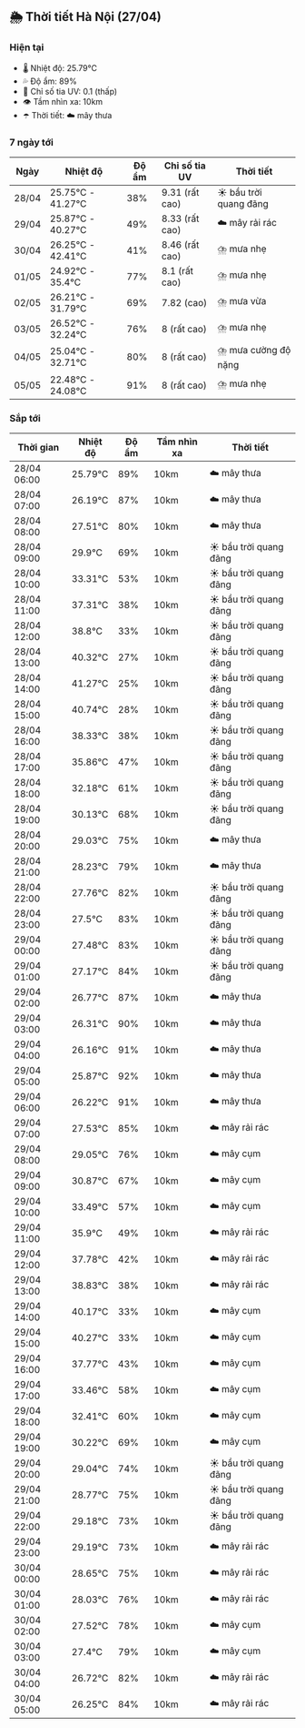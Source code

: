 ## 🌦️ Thời tiết Hà Nội (27/04)

### Hiện tại

- 🌡️ Nhiệt độ: 25.79℃
- 💦 Độ ẩm: 89%
- 🌟 Chỉ số tia UV: 0.1 (thấp)
- 👁️ Tầm nhìn xa: 10km
- ☂️ Thời tiết: ☁️ mây thưa

### 7 ngày tới

| Ngày | Nhiệt độ | Độ ẩm | Chỉ số tia UV | Thời tiết |
| --- | --- | --- | --- | --- |
| 28/04 | 25.75℃ - 41.27℃ | 38% | 9.31 (rất cao) | ☀️ bầu trời quang đãng |
| 29/04 | 25.87℃ - 40.27℃ | 49% | 8.33 (rất cao) | ☁️ mây rải rác |
| 30/04 | 26.25℃ - 42.41℃ | 41% | 8.46 (rất cao) | ⛈️ mưa nhẹ |
| 01/05 | 24.92℃ - 35.4℃ | 77% | 8.1 (rất cao) | ⛈️ mưa nhẹ |
| 02/05 | 26.21℃ - 31.79℃ | 69% | 7.82 (cao) | ⛈️ mưa vừa |
| 03/05 | 26.52℃ - 32.24℃ | 76% | 8 (rất cao) | ⛈️ mưa nhẹ |
| 04/05 | 25.04℃ - 32.71℃ | 80% | 8 (rất cao) | ⛈️ mưa cường độ nặng |
| 05/05 | 22.48℃ - 24.08℃ | 91% | 8 (rất cao) | ⛈️ mưa nhẹ |

### Sắp tới

| Thời gian | Nhiệt độ | Độ ẩm | Tầm nhìn xa | Thời tiết |
| --- | --- | --- | --- | --- |
| 28/04 06:00 | 25.79℃ | 89% | 10km | ☁️ mây thưa |
| 28/04 07:00 | 26.19℃ | 87% | 10km | ☁️ mây thưa |
| 28/04 08:00 | 27.51℃ | 80% | 10km | ☁️ mây thưa |
| 28/04 09:00 | 29.9℃ | 69% | 10km | ☀️ bầu trời quang đãng |
| 28/04 10:00 | 33.31℃ | 53% | 10km | ☀️ bầu trời quang đãng |
| 28/04 11:00 | 37.31℃ | 38% | 10km | ☀️ bầu trời quang đãng |
| 28/04 12:00 | 38.8℃ | 33% | 10km | ☀️ bầu trời quang đãng |
| 28/04 13:00 | 40.32℃ | 27% | 10km | ☀️ bầu trời quang đãng |
| 28/04 14:00 | 41.27℃ | 25% | 10km | ☀️ bầu trời quang đãng |
| 28/04 15:00 | 40.74℃ | 28% | 10km | ☀️ bầu trời quang đãng |
| 28/04 16:00 | 38.33℃ | 38% | 10km | ☀️ bầu trời quang đãng |
| 28/04 17:00 | 35.86℃ | 47% | 10km | ☀️ bầu trời quang đãng |
| 28/04 18:00 | 32.18℃ | 61% | 10km | ☀️ bầu trời quang đãng |
| 28/04 19:00 | 30.13℃ | 68% | 10km | ☀️ bầu trời quang đãng |
| 28/04 20:00 | 29.03℃ | 75% | 10km | ☁️ mây thưa |
| 28/04 21:00 | 28.23℃ | 79% | 10km | ☁️ mây thưa |
| 28/04 22:00 | 27.76℃ | 82% | 10km | ☀️ bầu trời quang đãng |
| 28/04 23:00 | 27.5℃ | 83% | 10km | ☀️ bầu trời quang đãng |
| 29/04 00:00 | 27.48℃ | 83% | 10km | ☀️ bầu trời quang đãng |
| 29/04 01:00 | 27.17℃ | 84% | 10km | ☀️ bầu trời quang đãng |
| 29/04 02:00 | 26.77℃ | 87% | 10km | ☁️ mây thưa |
| 29/04 03:00 | 26.31℃ | 90% | 10km | ☁️ mây thưa |
| 29/04 04:00 | 26.16℃ | 91% | 10km | ☁️ mây thưa |
| 29/04 05:00 | 25.87℃ | 92% | 10km | ☁️ mây thưa |
| 29/04 06:00 | 26.22℃ | 91% | 10km | ☁️ mây thưa |
| 29/04 07:00 | 27.53℃ | 85% | 10km | ☁️ mây rải rác |
| 29/04 08:00 | 29.05℃ | 76% | 10km | ☁️ mây cụm |
| 29/04 09:00 | 30.87℃ | 67% | 10km | ☁️ mây cụm |
| 29/04 10:00 | 33.49℃ | 57% | 10km | ☁️ mây cụm |
| 29/04 11:00 | 35.9℃ | 49% | 10km | ☁️ mây rải rác |
| 29/04 12:00 | 37.78℃ | 42% | 10km | ☁️ mây rải rác |
| 29/04 13:00 | 38.83℃ | 38% | 10km | ☁️ mây rải rác |
| 29/04 14:00 | 40.17℃ | 33% | 10km | ☁️ mây cụm |
| 29/04 15:00 | 40.27℃ | 33% | 10km | ☁️ mây cụm |
| 29/04 16:00 | 37.77℃ | 43% | 10km | ☁️ mây cụm |
| 29/04 17:00 | 33.46℃ | 58% | 10km | ☁️ mây cụm |
| 29/04 18:00 | 32.41℃ | 60% | 10km | ☁️ mây cụm |
| 29/04 19:00 | 30.22℃ | 69% | 10km | ☁️ mây cụm |
| 29/04 20:00 | 29.04℃ | 74% | 10km | ☀️ bầu trời quang đãng |
| 29/04 21:00 | 28.77℃ | 75% | 10km | ☀️ bầu trời quang đãng |
| 29/04 22:00 | 29.18℃ | 73% | 10km | ☀️ bầu trời quang đãng |
| 29/04 23:00 | 29.19℃ | 73% | 10km | ☁️ mây rải rác |
| 30/04 00:00 | 28.65℃ | 75% | 10km | ☁️ mây rải rác |
| 30/04 01:00 | 28.03℃ | 76% | 10km | ☁️ mây rải rác |
| 30/04 02:00 | 27.52℃ | 78% | 10km | ☁️ mây cụm |
| 30/04 03:00 | 27.4℃ | 79% | 10km | ☁️ mây cụm |
| 30/04 04:00 | 26.72℃ | 82% | 10km | ☁️ mây rải rác |
| 30/04 05:00 | 26.25℃ | 84% | 10km | ☁️ mây rải rác |
